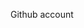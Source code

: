 Github account 


<!---
wpasbrig/wpasbrig is a ✨ special ✨ repository because its `README.md` (this file) appears on your GitHub profile.
You can click the Preview link to take a look at your changes.
--->
